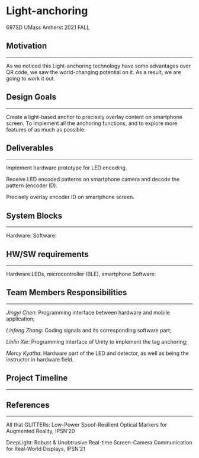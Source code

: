 # Light-anchoring
697SD UMass Amherst 2021 FALL



## Motivation
--------
As we noticed this Light-anchoring technology have some advantages over QR code, we saw the world-changing potential on it. As a result, we are going to work it out.

## Design Goals
--------
Create a light-based anchor to precisely overlay content on smartphone screen.
To implement all the anchoring functions, and to explore more features of as much as possible.

## Deliverables
--------
Implement hardware prototype for LED encoding.

Receive LED encoded patterns on smartphone camera and decode the pattern (encoder ID).

Precisely overlay encoder ID on smartphone screen.

## System Blocks
--------
Hardware:
Software:

## HW/SW requirements
--------
Hardware:LEDs, microcontroller (BLE), smartphone
Software:

## Team Members Responsibilities
--------
*Jingyi Chen*: Programming interface between hardware and mobile application;   

*Linfeng Zhang*:  Coding signals and its corresponding software part;   

*Linlin Xie*: Programming interface of Unity to implement the tag anchoring;   

*Mercy Kyatha*: Hardware part of the LED and detector, as well as being the instructor in hardware field.   


## Project Timeline
--------

## References
--------
All that GLITTERs: Low-Power Spoof-Resilient Optical Markers for Augmented Reality, IPSN’20

DeepLight: Robust & Unobtrusive Real-time Screen-Camera Communication for Real-World Displays, IPSN’21
